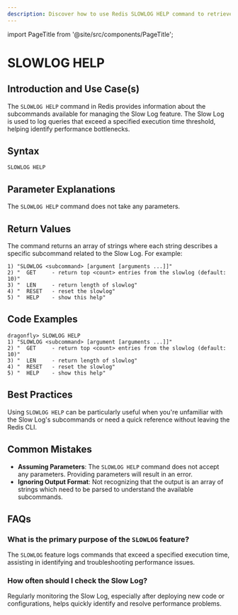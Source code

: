 ```yaml
---
description: Discover how to use Redis SLOWLOG HELP command to retrieve the current number of entries in the slow log.
---
```


import PageTitle from '@site/src/components/PageTitle';

# SLOWLOG HELP

<PageTitle title="Redis SLOWLOG HELP Explained (Better Than Official Docs)" />

## Introduction and Use Case(s)

The `SLOWLOG HELP` command in Redis provides information about the subcommands available for managing the Slow Log feature. The Slow Log is used to log queries that exceed a specified execution time threshold, helping identify performance bottlenecks.

## Syntax

```plaintext
SLOWLOG HELP
```

## Parameter Explanations

The `SLOWLOG HELP` command does not take any parameters.

## Return Values

The command returns an array of strings where each string describes a specific subcommand related to the Slow Log. For example:

```plaintext
1) "SLOWLOG <subcommand> [argument [arguments ...]]"
2) "  GET     - return top <count> entries from the slowlog (default: 10)"
3) "  LEN     - return length of slowlog"
4) "  RESET   - reset the slowlog"
5) "  HELP    - show this help"
```

## Code Examples

```cli
dragonfly> SLOWLOG HELP
1) "SLOWLOG <subcommand> [argument [arguments ...]]"
2) "  GET     - return top <count> entries from the slowlog (default: 10)"
3) "  LEN     - return length of slowlog"
4) "  RESET   - reset the slowlog"
5) "  HELP    - show this help"
```

## Best Practices

Using `SLOWLOG HELP` can be particularly useful when you're unfamiliar with the Slow Log's subcommands or need a quick reference without leaving the Redis CLI.

## Common Mistakes

- **Assuming Parameters**: The `SLOWLOG HELP` command does not accept any parameters. Providing parameters will result in an error.
- **Ignoring Output Format**: Not recognizing that the output is an array of strings which need to be parsed to understand the available subcommands.

## FAQs

### What is the primary purpose of the `SLOWLOG` feature?

The `SLOWLOG` feature logs commands that exceed a specified execution time, assisting in identifying and troubleshooting performance issues.

### How often should I check the Slow Log?

Regularly monitoring the Slow Log, especially after deploying new code or configurations, helps quickly identify and resolve performance problems.
